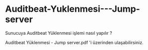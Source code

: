 # Auditbeat-Yuklenmesi---Jump-server
Sunucuya Auditbeat Yüklenmesi işlemi nasıl yapılır ?

Auditbeat Yüklenmesi - Jump server.pdf 'i üzerinden ulaşabilirsiniz.
